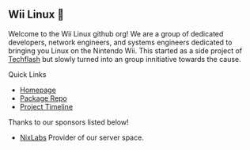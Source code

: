 ## Wii Linux 🐧
Welcome to the Wii Linux github org! We are a group of dedicated developers, network engineers, and systems engineers dedicated to bringing you Linux on the Nintendo Wii. This started as a side project of [Techflash](https://techflash.wtf) but slowly turned into an group innitiative towards the cause.


Quick Links
 - [Homepage](https://wii-linux.org)
 - [Package Repo](https://packages.wii-linux.org)
 - [Project Timeline](https://github.com/orgs/Wii-Linux/projects/1)


Thanks to our sponsors listed below!
 - [NixLabs](https://nixlabs.dev) Provider of our server space.

<!--

**Here are some ideas to get you started:**

🙋‍♀️ A short introduction - what is your organization all about?
🌈 Contribution guidelines - how can the community get involved?
👩‍💻 Useful resources - where can the community find your docs? Is there anything else the community should know?
🍿 Fun facts - what does your team eat for breakfast?
🧙 Remember, you can do mighty things with the power of [Markdown](https://docs.github.com/github/writing-on-github/getting-started-with-writing-and-formatting-on-github/basic-writing-and-formatting-syntax)
-->
